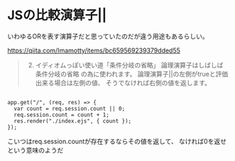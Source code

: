 # JSの比較演算子||

いわゆるORを表す演算子だと思っていたのだが違う用途もあるらしい。

https://qiita.com/Imamotty/items/bc659569239379dded55

> 2. イディオムっぽい使い道「条件分岐の省略」
> 論理演算子はしばしば 条件分岐の省略 の為に使われます。
> 論理演算子||の左側がtrueと評価出来る場合は左側の値、
> そうでなければ右側の値を返します。

```JS

app.get("/", (req, res) => {
  var count = req.session.count || 0;
  req.session.count = count + 1;
  res.render("./index.ejs", { count });
});

```

こいつはreq.session.countが存在するならその値を返して、
なければ0を返せという意味のようだ

